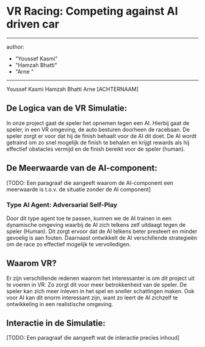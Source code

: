 # VR Racing: Competing against AI driven car

---
author:
- "Youssef Kasmi"
- "Hamzah Bhatti"
- "Arne "
---

Youssef Kasmi 
Hamzah Bhatti 
Arne [ACHTERNAAM] 

## De Logica van de VR Simulatie:
In  onze project gaat de speler het opnemen tegen een AI. Hierbij gaat de speler, in een VR omgeving, de auto besturen doorheen de racebaan. De speler zorgt er voor dat hij de finish behaalt voor de AI dit doet. De AI wordt getraind om zo snel mogelijk de finish te behalen en krijgt rewards als hij effectief obstacles vermijd en de finish bereikt voor de speler (human). 

## De Meerwaarde van de AI-component:
[TODO: Een paragraaf die aangeeft waarom de AI-component een meerwaarde is t.o.v. de situatie zonder de AI component] 

### Type AI Agent: Adversarial Self-Play 
Door dit type agent toe te passen, kunnen we de AI trainen in een dynamische omgeving waarbij de AI zich telkens zelf uitdaagt tegen de speler (Human). Dit zorgt ervoor dat de AI telkens beter presteert en minder gevoelig is aan fouten. Daarnaast ontwikkelt de AI verschillende strategieën om de race zo effectief mogelijk te vervolledigen. 

## Waarom VR?
Er zijn verschillende redenen waarom het interessanter is om dit project uit te voeren in VR. Zo zorgt dit voor meer betrokkenheid van de speler. De speler kan zich meer inleven in het spel en sneller schattingen maken. Ook voor AI kan dit enorm interessant zijn, want zo leert de AI zichzelf te ontwikkeling in een realistische omgeving. 

## Interactie in de Simulatie: 
[TODO: Een paragraaf  die aangeeft wat de interactie precies inhoud] 
